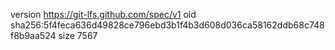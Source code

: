 version https://git-lfs.github.com/spec/v1
oid sha256:5f4feca636d49828ce796ebd3b1f4b3d608d036ca58162ddb68c748f8b9aa524
size 7567
